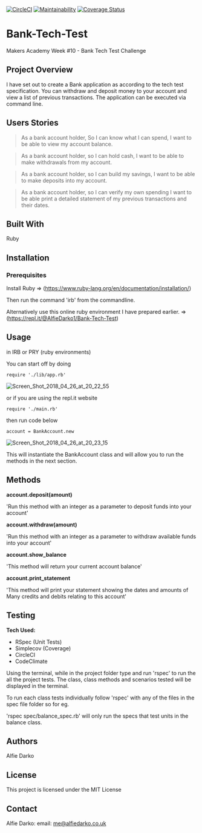 [![CircleCI](https://circleci.com/gh/AlfieDarko/Bank-Tech-Test.svg?style=badge)](https://circleci.com/gh/AlfieDarko/Bank-Tech-Test) [![Maintainability](https://api.codeclimate.com/v1/badges/82661539fce10cbc2900/maintainability)](https://codeclimate.com/github/AlfieDarko/Bank-Tech-Test/maintainability) [![Coverage Status](https://coveralls.io/repos/github/AlfieDarko/Bank-Tech-Test/badge.svg?branch=master)](https://coveralls.io/github/AlfieDarko/Bank-Tech-Test?branch=master)

# Bank-Tech-Test
Makers Academy Week #10 - Bank Tech Test Challenge

## Project Overview
I have set out to create a Bank application as according to the tech test specification. You can withdraw and deposit money to your account and view a list of previous transactions. The application can be executed via command line.

## Users Stories
>As a bank account holder,
>So I can know what I can spend,
>I want to be able to view my account balance.

>As a bank account holder,
>so I can hold cash,
>I want to be able to make withdrawals from my account.

>As a bank account holder,
>so I can build my savings,
>I want to be able to make deposits into my account.

>As a bank account holder,
>so I can verify my own spending
>I want to be able print a detailed statement of my previous transactions and their dates.

## Built With
Ruby

## Installation
### Prerequisites
Install Ruby => (https://www.ruby-lang.org/en/documentation/installation/)

Then run the command 'irb' from the commandline.

Alternatively use this online ruby environment I have prepared earlier.
 => (https://repl.it/@AlfieDarko1/Bank-Tech-Test)

## Usage
in IRB or PRY (ruby environments)

You can start off by doing

```
require './lib/app.rb'
```
<img src="https://preview.ibb.co/bL7JMx/Screen_Shot_2018_04_26_at_20_22_55.png" alt="Screen_Shot_2018_04_26_at_20_22_55" border="0"></a>


or if you are using the repl.it website
```
require './main.rb'
```



then run code below
```
account = BankAccount.new
```
<img src="https://preview.ibb.co/eBenEH/Screen_Shot_2018_04_26_at_20_23_15.png" alt="Screen_Shot_2018_04_26_at_20_23_15" border="0"></a>

This will instantiate the BankAccount class and will allow you to run the
methods in the next section.

## Methods

**account.deposit(amount)**

'Run this method with an integer as a parameter to deposit funds into your account'

**account.withdraw(amount)**

'Run this method with an integer as a parameter to withdraw available
 funds into your account'

**account.show_balance**

'This method will return your current account balance'

**account.print_statement**

'This method will print your statement showing the dates and amounts of Many
credits and debits relating to this account'

## Testing
**Tech Used:**
* RSpec (Unit Tests)
* Simplecov (Coverage)
* CircleCI
* CodeClimate

Using the terminal, while in the project folder type and run 'rspec' to run
the all the project tests. The class, class methods
and scenarios tested will be displayed in the terminal.

To run each class tests individually follow 'rspec' with any of the files in the spec file folder so for eg.

'rspec spec/balance_spec.rb' will only run the specs that test units in the balance class.

## Authors
Alfie Darko

## License
This project is licensed under the MIT License

## Contact
Alfie Darko:
email: me@alfiedarko.co.uk
